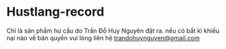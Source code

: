 # Hustlang-record

Chỉ là sản phẩm hư cấu do Trần Đỗ Huy Nguyên đặt ra. nếu có bất kì khiếu nại nào về bản quyền vui lòng liên hệ trandohuynguyen@gmail.com
